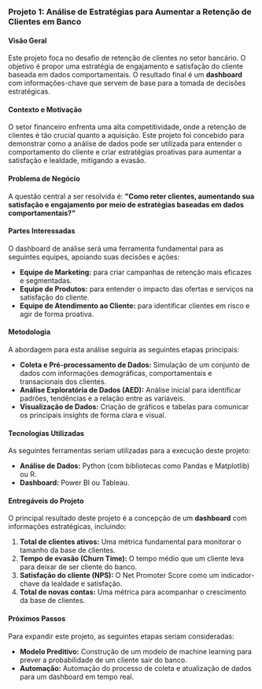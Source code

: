 ### **Projeto 1: Análise de Estratégias para Aumentar a Retenção de Clientes em Banco**

#### **Visão Geral**

Este projeto foca no desafio de retenção de clientes no setor bancário. O objetivo é propor uma estratégia de engajamento e satisfação do cliente baseada em dados comportamentais. O resultado final é um **dashboard** com informações-chave que servem de base para a tomada de decisões estratégicas.

#### **Contexto e Motivação**

O setor financeiro enfrenta uma alta competitividade, onde a retenção de clientes é tão crucial quanto a aquisição. Este projeto foi concebido para demonstrar como a análise de dados pode ser utilizada para entender o comportamento do cliente e criar estratégias proativas para aumentar a satisfação e lealdade, mitigando a evasão.

#### **Problema de Negócio**

A questão central a ser resolvida é: **"Como reter clientes, aumentando sua satisfação e engajamento por meio de estratégias baseadas em dados comportamentais?"**

#### **Partes Interessadas**

O dashboard de análise será uma ferramenta fundamental para as seguintes equipes, apoiando suas decisões e ações:

* **Equipe de Marketing:** para criar campanhas de retenção mais eficazes e segmentadas.
* **Equipe de Produtos:** para entender o impacto das ofertas e serviços na satisfação do cliente.
* **Equipe de Atendimento ao Cliente:** para identificar clientes em risco e agir de forma proativa.

#### **Metodologia**

A abordagem para esta análise seguiria as seguintes etapas principais:

* **Coleta e Pré-processamento de Dados:** Simulação de um conjunto de dados com informações demográficas, comportamentais e transacionais dos clientes.
* **Análise Exploratória de Dados (AED):** Análise inicial para identificar padrões, tendências e a relação entre as variáveis.
* **Visualização de Dados:** Criação de gráficos e tabelas para comunicar os principais insights de forma clara e visual.

#### **Tecnologias Utilizadas**

As seguintes ferramentas seriam utilizadas para a execução deste projeto:

* **Análise de Dados:** Python (com bibliotecas como Pandas e Matplotlib) ou R.
* **Dashboard:** Power BI ou Tableau.

#### **Entregáveis do Projeto**

O principal resultado deste projeto é a concepção de um **dashboard** com informações estratégicas, incluindo:

1.  **Total de clientes ativos:** Uma métrica fundamental para monitorar o tamanho da base de clientes.
2.  **Tempo de evasão (Churn Time):** O tempo médio que um cliente leva para deixar de ser cliente do banco.
3.  **Satisfação do cliente (NPS):** O Net Promoter Score como um indicador-chave da lealdade e satisfação.
4.  **Total de novas contas:** Uma métrica para acompanhar o crescimento da base de clientes.

#### **Próximos Passos**

Para expandir este projeto, as seguintes etapas seriam consideradas:

* **Modelo Preditivo:** Construção de um modelo de machine learning para prever a probabilidade de um cliente sair do banco.
* **Automação:** Automação do processo de coleta e atualização de dados para um dashboard em tempo real.
